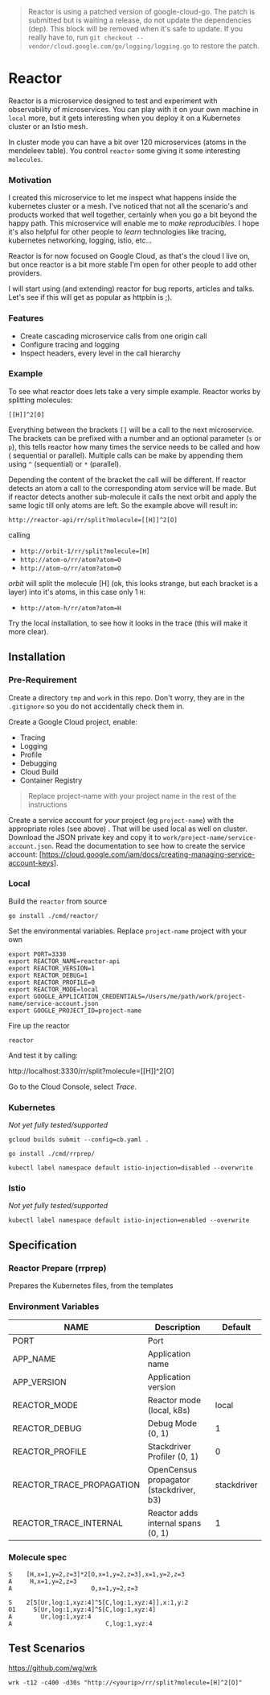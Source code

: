 > Reactor is using a patched version of google-cloud-go. The patch is submitted but is waiting a release, do not
> update the dependencies (dep). This block will be removed when it's safe to update.
> If you really have to, run  `git checkout -- vendor/cloud.google.com/go/logging/logging.go` to restore the patch.

# Reactor

Reactor is a microservice designed to test and experiment with observability of microservices. You can play with it
on your own machine in `local` more, but it gets interesting when you deploy it on a Kubernetes cluster or an Istio mesh.

In cluster mode you can have a bit over 120 microservices (atoms in the mendeleev table). You control `reactor` some
giving it some interesting `molecules`.

### Motivation

I created this microservice to let me inspect what happens inside the kubernetes cluster or a mesh. I've noticed that
not all the scenario's and products worked that well together, certainly when you go a bit beyond the happy path. This
microservice will enable me to *make reproducibles*. I hope it's also helpful for other people to *learn*  technologies
like tracing, kubernetes networking, logging, istio, etc...

Reactor is for now focused on Google Cloud, as that's the cloud I live on, but once reactor is a bit more stable I'm open
for other people to add other providers.

I will start using (and extending) reactor for bug reports, articles and talks. Let's see if this will get
as popular as httpbin is ;).

### Features

* Create cascading microservice calls from one origin call
* Configure tracing and logging
* Inspect headers, every level in the call hierarchy

### Example

To see what reactor does lets take a very simple example. Reactor works by splitting molecules:

`[[H]]^2[O]`

Everything between the brackets `[]` will be a call to the next microservice. The brackets can be prefixed with a number
and an optional parameter (`s` or `p`), this tells reactor how many times the service needs to be called and how (
sequential or parallel). Multiple calls can be make by appending them using `^` (sequential) or `*` (parallel).

Depending the content of the bracket the call will be different. If reactor detects an atom a call to the corresponding
atom service will be made. But if reactor detects another sub-molecule it calls the next orbit and apply the same
logic till only atoms are left. So the example above will result in:

`http://reactor-api/rr/split?molecule=[[H]]^2[O]`

calling

* `http://orbit-1/rr/split?molecule=[H]`
* `http://atom-o/rr/atom?atom=O`
* `http://atom-o/rr/atom?atom=O`

*orbit* will split the molecule [H] (ok, this looks strange, but each bracket is a layer) into it's atoms, in this
case only 1 `H`:

* `http://atom-h/rr/atom?atom=H`

Try the local installation, to see how it looks in the trace (this will make it more clear).

## Installation

### Pre-Requirement

Create a directory `tmp` and `work` in this repo. Don't worry, they are in the `.gitignore` so you do not accidentally
check them in.

Create a Google Cloud project, enable:

* Tracing
* Logging
* Profile
* Debugging
* Cloud Build
* Container Registry

> Replace project-name with your project name in the rest of the instructions

Create a service account for *your* project (eg `project-name`) with the appropriate roles (see above) .
That will be used local as well on cluster. Download the JSON private key and copy it to
`work/project-name/service-account.json`. Read the documentation to see how to
create the service account:  [https://cloud.google.com/iam/docs/creating-managing-service-account-keys].

### Local

Build the `reactor` from source

`go install ./cmd/reactor/`

Set the environmental variables. Replace `project-name` project with your own

```
export PORT=3330
export REACTOR_NAME=reactor-api
export REACTOR_VERSION=1
export REACTOR_DEBUG=1
export REACTOR_PROFILE=0
export REACTOR_MODE=local
export GOOGLE_APPLICATION_CREDENTIALS=/Users/me/path/work/project-name/service-account.json
export GOOGLE_PROJECT_ID=project-name
```

Fire up the reactor

`reactor`

And test it by calling:

http://localhost:3330/rr/split?molecule=[[H]]^2[O]

Go to the Cloud Console, select *Trace*.

### Kubernetes

*Not yet fully tested/supported*

`gcloud builds submit --config=cb.yaml .`

`go install ./cmd/rrprep/`

`kubectl label namespace default istio-injection=disabled --overwrite`

### Istio

*Not yet fully tested/supported*

`kubectl label namespace default istio-injection=enabled --overwrite`

## Specification

### Reactor Prepare (rrprep)

Prepares the Kubernetes files, from the templates

### Environment Variables

NAME | Description | Default
---- | ----------- | -------
PORT | Port |
APP_NAME | Application name |
APP_VERSION | Application version |
REACTOR_MODE | Reactor mode (local, k8s) | local
REACTOR_DEBUG | Debug Mode (0, 1) | 1
REACTOR_PROFILE | Stackdriver Profiler (0, 1) | 0
REACTOR_TRACE_PROPAGATION | OpenCensus propagator (stackdriver, b3)  | stackdriver
REACTOR_TRACE_INTERNAL | Reactor adds internal spans (0, 1) | 1

### Molecule spec


```
S    [H,x=1,y=2,z=3]*2[O,x=1,y=2,z=3],x=1,y=2,z=3
A     H,x=1,y=2,z=3
A                      O,x=1,y=2,z=3
```


```
S    2[5[Ur,log:1,xyz:4]^5[C,log:1,xyz:4]],x:1,y:2
O1     5[Ur,log:1,xyz:4]^5[C,log:1,xyz:4]
A        Ur,log:1,xyz:4
A                          C,log:1,xyz:4
```

## Test Scenarios

https://github.com/wg/wrk

`wrk -t12 -c400 -d30s "http://<yourip>/rr/split?molecule=[H]^2[O]"`

